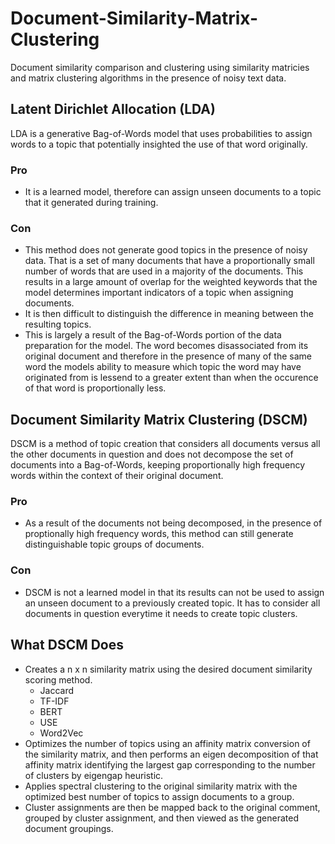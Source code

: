 # Document-Similarity-Matrix-Clustering
Document similarity comparison and clustering using similarity matricies and matrix clustering algorithms in the presence of noisy text data.

## Latent Dirichlet Allocation (LDA)
LDA is a generative Bag-of-Words model that uses probabilities to assign words to a topic that potentially insighted the use of that word originally. 
### Pro
- It is a learned model, therefore can assign unseen documents to a topic that it generated during training.
### Con
- This method does not generate good topics in the presence of noisy data. That is a set of many documents that have a proportionally small number of words that are used in a majority of the documents. This results in a large amount of overlap for the weighted keywords that the model determines important indicators of a topic when assigning documents.
- It is then difficult to distinguish the difference in meaning between the resulting topics.
- This is largely a result of the Bag-of-Words portion of the data preparation for the model. The word becomes disassociated from its original document and therefore in the presence of many of the same word the models ability to measure which topic the word may have originated from is lessend to a greater extent than when the occurence of that word is proportionally less.

## Document Similarity Matrix Clustering (DSCM)
DSCM is a method of topic creation that considers all documents versus all the other documents in question and does not decompose the set of documents into a Bag-of-Words, keeping proportionally high frequency words within the context of their original document.
### Pro
- As a result of the documents not being decomposed, in the presence of proptionally high frequency words, this method can still generate distinguishable topic groups of documents.
### Con
- DSCM is not a learned model in that its results can not be used to assign an unseen document to a previously created topic. It has to consider all documents in question everytime it needs to create topic clusters.

## What DSCM Does
- Creates a n x n similarity matrix using the desired document similarity scoring method.
  - Jaccard
  - TF-IDF
  - BERT
  - USE
  - Word2Vec
- Optimizes the number of topics using an affinity matrix conversion of the similarity matrix, and then performs an eigen decomposition of that affinity matrix identifying the largest gap corresponding to the number of clusters by eigengap heuristic.
- Applies spectral clustering to the original similarity matrix with the optimized best number of topics to assign documents to a group.
- Cluster assignments are then be mapped back to the original comment, grouped by cluster assignment, and then viewed as the generated document groupings.
